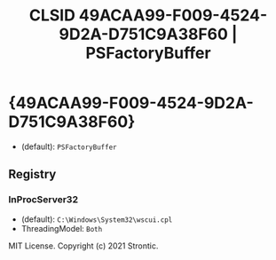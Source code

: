 ﻿---
title: "CLSID 49ACAA99-F009-4524-9D2A-D751C9A38F60 | PSFactoryBuffer"
excerpt: What is COM-Object CLSID 49ACAA99-F009-4524-9D2A-D751C9A38F60?
---

# {49ACAA99-F009-4524-9D2A-D751C9A38F60}

* (default): `PSFactoryBuffer`

## Registry


### InProcServer32

* (default): `C:\Windows\System32\wscui.cpl`
* ThreadingModel: `Both`

MIT License. Copyright (c) 2021 Strontic.


